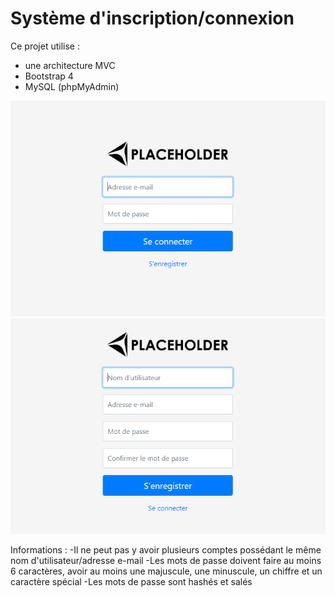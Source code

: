 # Système d'inscription/connexion

Ce projet utilise :
- une architecture MVC
- Bootstrap 4
- MySQL (phpMyAdmin)

<img src="https://github.com/loicnhz/Login-system/blob/master/Img/img_1.png" width="602"/>
<img src="https://github.com/loicnhz/Login-system/blob/master/Img/img_2.png" width="602"/>

Informations :
-Il ne peut pas y avoir plusieurs comptes possédant le même nom d'utilisateur/adresse e-mail
-Les mots de passe doivent faire au moins 6 caractères, avoir au moins une majuscule, une minuscule, un chiffre et un caractère spécial
-Les mots de passe sont hashés et salés
